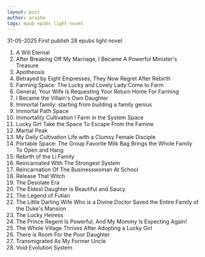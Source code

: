 ```yaml
---
layout: post
author: arashe
tags: epub epubs light-novel
---
```

31-05-2025 First publish 28 epubs light novel.

1. A Will Eternal
2. After Breaking Off My Marriage, I Became A Powerful Minister's Treasure
3. Apotheosis   
4. Betrayed by Eight Empresses, They Now Regret After Rebirth
5. Farming Space: The Lucky and Lovely Lady Come to Farm
6. General, Your Wife Is Requesting Your Return Home For Farming
7. I Became the Villain's Own Daughter
8. Immortal family: starting from building a family genius
9. Immortal Path Space
10. Immortality Cultivation I Farm in the System Space
11. Lucky Girl Take the Space To Escape From the Famine
12. Martial Peak
13. My Daily Cultivation Life with a Clumsy Female Disciple
14. Portable Space: The Group Favorite Milk Bag Brings the Whole Family To Open and Hang
15. Rebirth of the Li Family
16. Reincarnated With The Strongest System
17. Reincarnation Of The Businesswoman At School
18. Release That Witch
19. The Desolate Era
20. The Eldest Daughter is Beautiful and Saucy
21. The Legend of Futian
22. The Little Darling Wife Who is a Divine Doctor Saved the Entire Family of the Duke's Mansion
23. The Lucky Heiress
24. The Prince Regent Is Powerful, And My Mommy Is Expecting Again!
25. The Whole Village Thrives After Adopting a Lucky Girl
26. There is Room For the Poor Daughter
27. Transmigrated As My Former Uncle
28. Void Evolution System